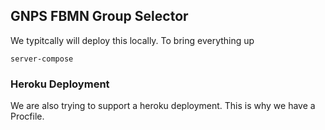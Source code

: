 ## GNPS FBMN Group Selector

We typitcally will deploy this locally. To bring everything up

```server-compose```

### Heroku Deployment

We are also trying to support a heroku deployment. This is why we have a Procfile. 
